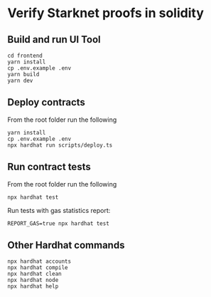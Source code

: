 # Verify Starknet proofs in solidity

## Build and run UI Tool
```shell
cd frontend
yarn install
cp .env.example .env
yarn build
yarn dev
```

## Deploy contracts
From the root folder run the following
```shell
yarn install
cp .env.example .env
npx hardhat run scripts/deploy.ts
```

## Run contract tests
From the root folder run the following
```shell
npx hardhat test
```

Run tests with gas statistics report:
```shell
REPORT_GAS=true npx hardhat test 
```


## Other Hardhat commands

```shell
npx hardhat accounts
npx hardhat compile
npx hardhat clean
npx hardhat node
npx hardhat help
```